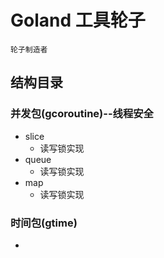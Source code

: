 # Goland 工具轮子
`轮子制造者`

## 结构目录

### 并发包(gcoroutine)--线程安全
* slice
  * 读写锁实现
* queue
  * 读写锁实现
* map
  * 读写锁实现

### 时间包(gtime)
* 